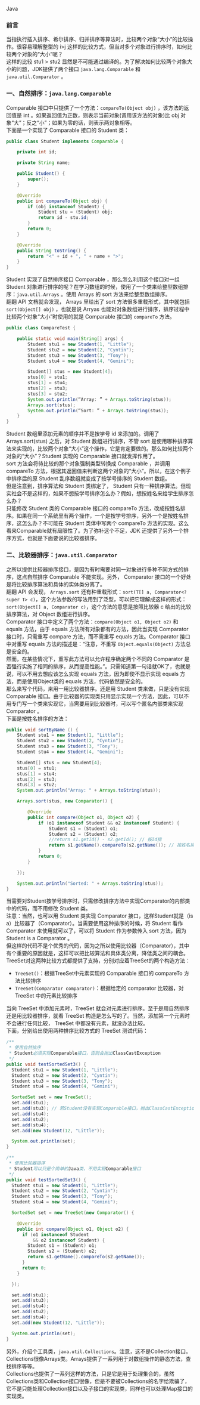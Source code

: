 Java
<a name="RZKAi"></a>
### 前言
当指执行插入排序、希尔排序、归并排序等算法时，比较两个对象“大小”的比较操作。很容易理解整型的 i>j 这样的比较方式，但当对多个对象进行排序时，如何比较两个对象的“大小”呢？<br />这样的比较 stu1 > stu2 显然是不可能通过编译的。为了解决如何比较两个对象大小的问题，JDK提供了两个接口 `java.lang.Comparable` 和 `java.util.Comparator` 。
<a name="Dxvad"></a>
### 一、自然排序：`java.lang.Comparable`
Comparable 接口中只提供了一个方法：`compareTo(Object obj)` ，该方法的返回值是 int 。如果返回值为正数，则表示当前对象(调用该方法的对象)比 obj 对象“大”；反之“小”；如果为零的话，则表示两对象相等。<br />下面是一个实现了 Comparable 接口的 Student 类：
```java
public class Student implements Comparable { 

    private int id; 

    private String name; 

    public Student() { 
        super(); 
    } 

    @Override 
    public int compareTo(Object obj) { 
        if (obj instanceof Student) { 
            Student stu = (Student) obj; 
            return id - stu.id; 
        } 
        return 0; 
    } 

    @Override 
    public String toString() { 
        return "<" + id + ", " + name + ">"; 
    } 
} 
```
Student 实现了自然排序接口 Comparable ，那么怎么利用这个接口对一组 Student 对象进行排序的呢？在学习数组的时候，使用了一个类来给整型数组排序：`java.util.Arrays` 。使用 Arrays 的 sort 方法来给整型数组排序。<br />翻翻 API 文档就会发现， Arrays 里给出了 sort 方法很多重载形式，其中就包括 `sort(Object[] obj)` ，也就是说 Arryas 也能对对象数组进行排序，排序过程中比较两个对象“大小”时使用的就是 Comparable 接口的 `compareTo` 方法。
```java
public class CompareTest { 

    public static void main(String[] args) { 
        Student stu1 = new Student(1, "Little"); 
        Student stu2 = new Student(2, "Cyntin"); 
        Student stu3 = new Student(3, "Tony"); 
        Student stu4 = new Student(4, "Gemini"); 

        Student[] stus = new Student[4]; 
        stus[0] = stu1; 
        stus[1] = stu4; 
        stus[2] = stu3; 
        stus[3] = stu2; 
        System.out.println(“Array: ” + Arrays.toString(stus)); 
        Arrays.sort(stus); 
        System.out.println(“Sort: ” + Arrays.toString(stus)); 
    } 
}
```
Student 数组里添加元素的顺序并不是按学号 id 来添加的。调用了 Arrays.sort(stus) 之后，对 Student 数组进行排序，不管 sort 是使用哪种排序算法来实现的，比较两个对象“大小”这个操作，它是肯定要做的。那么如何比较两个对象的“大小”？Student 实现的 Comparable 接口就发挥作用了。<br />sort 方法会将待比较的那个对象强制类型转换成 Comparable ，并调用 compareTo 方法，根据其返回值来判断这两个对象的“大小”。所以，在这个例子中排序后的原 Student 乱序数组就变成了按学号排序的 Student 数组。<br />但是注意到，排序算法和 Student 类绑定了， Student 只有一种排序算法。但现实社会不是这样的，如果不想按学号排序怎么办？假如，想按姓名来给学生排序怎么办？<br />只能修改 Student 类的 Comparable 接口的 compareTo 方法，改成按姓名排序。如果在同一个系统里有两个操作，一个是按学号排序，另外一个是按姓名排序，这怎么办？不可能在 Student 类体中写两个 compareTo 方法的实现。这么看来Comparable就有局限性了。为了弥补这个不足，JDK 还提供了另外一个排序方式，也就是下面要说的比较器排序。
<a name="IH6eb"></a>
### 二、比较器排序：`java.util.Comparator`
之所以提供比较器排序接口，是因为有时需要对同一对象进行多种不同方式的排序，这点自然排序 Comparable 不能实现。另外， Comparator 接口的一个好处是将比较排序算法和具体的实体类分离了。<br />翻翻 API 会发现， `Arrays.sort` 还有种重载形式：`sort(T[] a, Comparator<? super T> c)`，这个方法参数的写法用到了泛型，可以把它理解成这样的形式：`sort(Object[] a, Comparator c)`，这个方法的意思是按照比较器 c 给出的比较排序算法，对 Object 数组进行排序。<br />Comparator 接口中定义了两个方法：`compare(Object o1, Object o2)` 和 equals 方法，由于 equals 方法所有对象都有的方法，因此当实现 Comparator 接口时，只需重写 compare 方法，而不需重写 equals 方法。Comparator 接口中对重写 equals 方法的描述是：“注意，不重写 `Object.equals(Object)` 方法总是安全的。<br />然而，在某些情况下，重写此方法可以允许程序确定两个不同的 Comparator 是否强行实施了相同的排序，从而提高性能。”。只需知道第一句话就OK了，也就是说，可以不用去想应该怎么实现 equals 方法，因为即使不显示实现 equals 方法，而是使用Object类的 equals 方法，代码依然是安全的。<br />那么来写个代码，来用一用比较器排序。还是用 Student 类来做，只是没有实现 Comparable 接口。由于比较器的实现类只用显示实现一个方法，因此，可以不用专门写一个类来实现它，当需要用到比较器时，可以写个匿名内部类来实现 Comparator 。<br />下面是按姓名排序的方法：
```java
public void sortByName () { 
    Student stu1 = new Student(1, "Little"); 
    Student stu2 = new Student(2, "Cyntin"); 
    Student stu3 = new Student(3, "Tony"); 
    Student stu4 = new Student(4, "Gemini"); 

    Student[] stus = new Student[4]; 
    stus[0] = stu1; 
    stus[1] = stu4; 
    stus[2] = stu3; 
    stus[3] = stu2; 
    System.out.println("Array: " + Arrays.toString(stus)); 

    Arrays.sort(stus, new Comparator() { 

        @Override 
        public int compare(Object o1, Object o2) { 
            if (o1 instanceof Student && o2 instanceof Student) { 
                Student s1 = (Student) o1; 
                Student s2 = (Student) o2; 
                //return s1.getId() - s2.getId(); // 按Id排 
                return s1.getName().compareTo(s2.getName()); // 按姓名排 
            } 
            return 0; 
        } 

    }); 

    System.out.println("Sorted: " + Arrays.toString(stus)); 
}
```
当需要对Student按学号排序时，只需修改排序方法中实现Comparator的内部类中的代码，而不用修改 Student 类。<br />注意：当然，也可以用 Student 类实现 Comparator 接口，这样Student就是（is a）比较器了（Comparator）。当需要使用这种排序的时候，将 Student 看作 Comparator 来使用就可以了，可以将 Student 作为参数传入 sort 方法，因为 Student is a Comparator 。<br />但这样的代码不是个优秀的代码，因为之所以使用比较器（Comparator），其中有个重要的原因就是，这样可以把比较算法和具体类分离，降低类之间的耦合。<br />TreeSet对这两种比较方式都提供了支持，分别对应着TreeSet的两个构造方法：

- `TreeSet()`：根据TreeSet中元素实现的 Comparable 接口的 compareTo 方法比较排序
- `TreeSet(Comparator comparator)`：根据给定的 comparator 比较器，对 TreeSet 中的元素比较排序

当向 TreeSet 中添加元素时，TreeSet 就会对元素进行排序。至于是用自然排序还是用比较器排序，就看 TreeSet 构造是怎么写的了。当然，添加第一个元素时不会进行任何比较， TreeSet 中都没有元素，就没办法比较。<br />下面，分别给出使用两种排序比较方式的 TreeSet 测试代码：
```java
/** 
 * 使用自然排序 
 * Student必须实现Comparable接口，否则会抛出ClassCastException 
 */ 
public void testSortedSet3() { 
  Student stu1 = new Student(1, "Little"); 
  Student stu2 = new Student(2, "Cyntin"); 
  Student stu3 = new Student(3, "Tony"); 
  Student stu4 = new Student(4, "Gemini"); 

  SortedSet set = new TreeSet(); 
  set.add(stu1); 
  set.add(stu3); // 若Student没有实现Comparable接口，抛出ClassCastException 
  set.add(stu4); 
  set.add(stu2); 
  set.add(stu4); 
  set.add(new Student(12, "Little")); 

  System.out.println(set); 
} 

/** 
 * 使用比较器排序 
 * Student可以只是个简单的Java类，不用实现Comparable接口 
 */ 
public void testSortedSet3() { 
  Student stu1 = new Student(1, "Little"); 
  Student stu2 = new Student(2, "Cyntin"); 
  Student stu3 = new Student(3, "Tony"); 
  Student stu4 = new Student(4, "Gemini"); 

  SortedSet set = new TreeSet(new Comparator() { 

    @Override 
    public int compare(Object o1, Object o2) { 
      if (o1 instanceof Student 
          && o2 instanceof Student) { 
        Student s1 = (Student) o1; 
        Student s2 = (Student) o2; 
        return s1.getName().compareTo(s2.getName()); 
      } 
      return 0; 
    } 

  }); 

  set.add(stu1); 
  set.add(stu3); 
  set.add(stu4); 
  set.add(stu2); 
  set.add(stu4); 
  set.add(new Student(12, "Little")); 

  System.out.println(set); 
}
```
另外，介绍个工具类，`java.util.Collections`。注意，这不是Collection接口。Collections很像Arrays类。Arrays提供了一系列用于对数组操作的静态方法，查找排序等等。<br />Collections也提供了一系列这样的方法，只是它是用于处理集合的，虽然Collections类和Collection接口很像，但是不要被Collections的名字给欺骗了，它不是只能处理Collection接口以及子接口的实现类，同样也可以处理Map接口的实现类。
